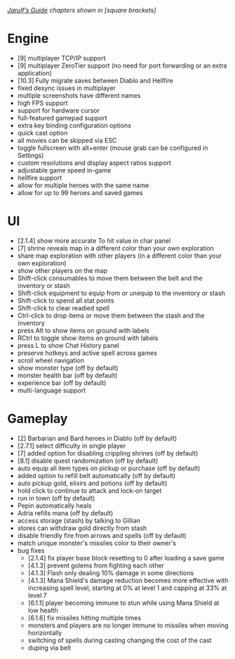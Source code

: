 *[Jarulf’s Guide](http://www.bigd-online.com/JG/JGFrame.html) chapters shown in [square brackets]*

# Engine
   * [9] multiplayer TCP/IP support
   * [9] multiplayer ZeroTier support (no need for port forwarding or an extra application)
   * [10.3] Fully migrate saves between Diablo and Hellfire
   * fixed desync issues in multiplayer
   * multiple screenshots have different names
   * high FPS support
   * support for hardware cursor
   * full-featured gamepad support
   * extra key binding configuration options
   * quick cast option
   * all movies can be skipped via ESC
   * toggle fullscreen with alt+enter (mouse grab can be configured in Settings)
   * custom resolutions and display aspect ratios support
   * adjustable game speed in-game
   * hellfire support
   * allow for multiple heroes with the same name
   * allow for up to 99 heroes and saved games

# UI
   * [2.1.4] show more accurate To hit value in char panel
   * [7] shrine reveals map in a different color than your own exploration
   * share map exploration with other players (in a different color than your own exploration)
   * show other players on the map
   * Shift-click consumables to move them between the belt and the inventory or stash
   * Shift-click equipment to equip from or unequip to the inventory or stash 
   * Shift-click to spend all stat points
   * Shift-click to clear readied spell
   * Ctrl-click to drop items or move them between the stash and the inventory
   * press Alt to show items on ground with labels
   * RCtrl to toggle show items on ground with labels
   * press L to show Chat History panel
   * preserve hotkeys and active spell across games
   * scroll wheel navigation
   * show monster type (off by default)
   * monster health bar (off by default)
   * experience bar (off by default)
   * multi-language support

# Gameplay
   * [2] Barbarian and Bard heroes in Diablo (off by default)
   * [2.7.1] select difficulty in single player
   * [7] added option for disabling crippling shrines (off by default)
   * [8.1] disable quest randomization (off by default)
   * auto equip all item types on pickup or purchase (off by default)
   * added option to refill belt automatically (off by default)
   * auto pickup gold, elixirs and potions (off by default)
   * hold click to continue to attack and lock-on target
   * run in town (off by default)
   * Pepin automatically heals
   * Adria refills mana (off by default)
   * access storage (stash) by talking to Gillian
   * stores can withdraw gold directly from stash 
   * disable friendly fire from arrows and spells (off by default)
   * match unique monster's missiles color to their owner's
   * bug fixes
      * [2.1.4] fix player base block resetting to 0 after loading a save game
      * [4.1.3] prevent golems from fighting each other
      * [4.1.3] Flash only dealing 10% damage in some directions
      * [4.1.3] Mana Shield's damage reduction becomes more effective with increasing spell level, starting at 0% at level 1 and capping at 33% at level 7
      * [6.1.1] player becoming immune to stun while using Mana Shield at low health
      * [6.1.6] fix missiles hitting multiple times
      * monsters and players are no longer immune to missiles when moving horizontally
      * switching of spells during casting changing the cost of the cast
      * duping via belt